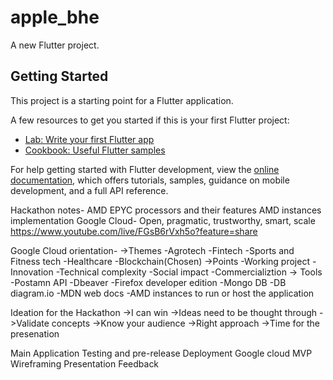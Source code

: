 # apple_bhe

A new Flutter project.

## Getting Started

This project is a starting point for a Flutter application.

A few resources to get you started if this is your first Flutter project:

- [Lab: Write your first Flutter app](https://docs.flutter.dev/get-started/codelab)
- [Cookbook: Useful Flutter samples](https://docs.flutter.dev/cookbook)

For help getting started with Flutter development, view the
[online documentation](https://docs.flutter.dev/), which offers tutorials,
samples, guidance on mobile development, and a full API reference.

Hackathon notes-
AMD EPYC processors and their features
AMD instances implementation
Google Cloud- Open, pragmatic, trustworthy, smart, scale
https://www.youtube.com/live/FGsB6rVxh5o?feature=share

Google Cloud orientation-
    ->Themes
        -Agrotech
        -Fintech
        -Sports and Fitness tech
        -Healthcare
        -Blockchain(Chosen)
    ->Points
        -Working project
        -Innovation
        -Technical complexity
        -Social impact
        -Commercializtion
    -> Tools
        -Postamn API
        -Dbeaver
        -Firefox developer edition
        -Mongo DB
        -DB diagram.io
        -MDN web docs
        -AMD instances to run or host the application

Ideation for the Hackathon
    ->I can win
    ->Ideas need to be thought through
    ->Validate concepts
    ->Know your audience
    ->Right approach
    ->Time for the presenation

Main Application
Testing and pre-release
Deployment
Google cloud
MVP
Wireframing
Presentation
Feedback
